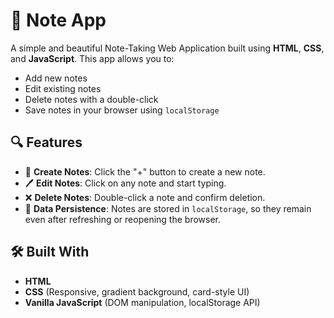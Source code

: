 # 📝 Note App

A simple and beautiful Note-Taking Web Application built using **HTML**, **CSS**, and **JavaScript**. This app allows you to:

- Add new notes
- Edit existing notes
- Delete notes with a double-click
- Save notes in your browser using `localStorage`

## 🔍 Features

- 📌 **Create Notes**: Click the "+" button to create a new note.
- 🖊️ **Edit Notes**: Click on any note and start typing.
- ❌ **Delete Notes**: Double-click a note and confirm deletion.
- 💾 **Data Persistence**: Notes are stored in `localStorage`, so they remain even after refreshing or reopening the browser.

## 🛠️ Built With

- **HTML**
- **CSS** (Responsive, gradient background, card-style UI)
- **Vanilla JavaScript** (DOM manipulation, localStorage API)

